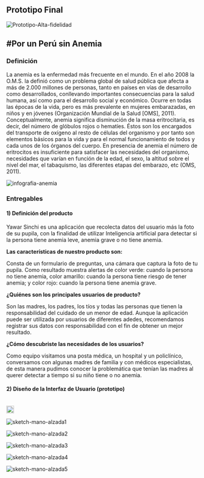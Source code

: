 ## Prototipo Final

![Prototipo-Alta-fidelidad](https://github.com/Grecia2727/IBM-Anemia/blob/master/recursos/demo-anemia.gif)

## #Por un Perú sin Anemia

### Definición

La anemia es la enfermedad más frecuente en el mundo. En el año 2008 la O.M.S. la
definió como un problema global de salud pública que afecta a más de 2.000 millones
de personas, tanto en países en vías de desarrollo como desarrollados, conllevando
importantes consecuencias para la salud humana, así como para el desarrollo social y económico. Ocurre en todas las épocas de la vida, pero es más prevalente en mujeres
embarazadas, en niños y en jóvenes (Organización Mundial de la Salud [OMS], 2011).
Conceptualmente, anemia significa disminución de la masa eritrocitaria, es decir, del
número de glóbulos rojos o hematíes. Éstos son los encargados del transporte de
oxígeno al resto de células del organismo y por tanto son elementos básicos para la
vida y para el normal funcionamiento de todos y cada unos de los órganos del cuerpo.
En presencia de anemia el número de eritrocitos es insuficiente para satisfacer las
necesidades del organismo, necesidades que varían en función de la edad, el sexo, la
altitud sobre el nivel del mar, el tabaquismo, las diferentes etapas del embarazo, etc
(OMS, 2011). 

![infografia-anemia](https://pbs.twimg.com/media/COT1PIlWEAA_jmS.png)

### Entregables

#### 1) Definición del producto

Yawar Sinchi es una aplicación que recolecta datos del usuario más la foto de su pupila, con la finalidad de utilizar Inteligencia artificial
para detectar si la persona tiene anemia leve, anemia grave o no tiene anemia. 

**Las características de nuestro producto son:**

Consta de un formulario de preguntas, una cámara que captura la foto de tu pupila. Como resultado muestra alertas de color verde: cuando la persona no tiene anemia, color amarillo: cuando la persona tiene riesgo de tener anemia; y color rojo: cuando la persona tiene anemia grave.


**¿Quiénes son los principales usuarios de producto?**

Son las madres, los padres, los tíos y todas las personas que tienen la responsabilidad del cuidado de un menor de edad.
Aunque la aplicación puede ser utilizada por usuarios de diferentes adedes, recomendamos registrar sus datos con responsabilidad con el fin 
de obtener un mejor resultado. 

**¿Cómo descubriste las necesidades de los usuarios?**

Como equipo visitamos una posta médica, un hospital y un policlínico, conversamos con algunas madres de familia y con médicos especialistas,
de esta manera pudimos conocer la problemática que tenían las madres al querer detectar a tiempo si su niño tiene o no anemia.



#### 2) Diseño de la Interfaz de Usuario (prototipo)

<br>
<img src="https://github.com/Grecia2727/IBM-Anemia/blob/master/recursos/pict%20(5).jpeg" alt="Drawing" style="width: 20px;"/>

![sketch-mano-alzada1](https://github.com/Grecia2727/IBM-Anemia/blob/master/recursos/pict%20(5).jpeg)

![sketch-mano-alzada2](https://github.com/Grecia2727/IBM-Anemia/blob/master/recursos/pict%20(4).jpeg)

![sketch-mano-alzada3](https://github.com/Grecia2727/IBM-Anemia/blob/master/recursos/pict%20(3).jpeg)

![sketch-mano-alzada4](https://github.com/Grecia2727/IBM-Anemia/blob/master/recursos/pict%20(2).jpeg)

![sketch-mano-alzada5](https://github.com/Grecia2727/IBM-Anemia/blob/master/recursos/pict%20(1).jpeg)









